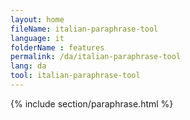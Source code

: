 ```yaml
---
layout: home
fileName: italian-paraphrase-tool
language: it
folderName : features
permalink: /da/italian-paraphrase-tool
lang: da
tool: italian-paraphrase-tool
---
```

{% include section/paraphrase.html %}